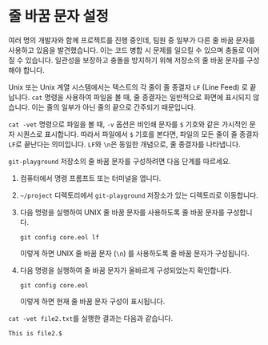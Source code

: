 # 줄 바꿈 문자 설정

여러 명의 개발자와 함께 프로젝트를 진행 중인데, 팀원 중 일부가 다른 줄 바꿈 문자를 사용하고 있음을 발견했습니다. 이는 코드 병합 시 문제를 일으킬 수 있으며 충돌로 이어질 수 있습니다. 일관성을 보장하고 충돌을 방지하기 위해 저장소의 줄 바꿈 문자를 구성해야 합니다.

Unix 또는 Unix 계열 시스템에서는 텍스트의 각 줄이 줄 종결자 `LF` (Line Feed) 로 끝납니다. `cat` 명령을 사용하여 파일을 볼 때, 줄 종결자는 일반적으로 화면에 표시되지 않습니다. 이는 줄의 일부가 아닌 줄의 끝으로 간주되기 때문입니다.

`cat -vet` 명령으로 파일을 볼 때, `-v` 옵션은 비인쇄 문자를 `$` 기호와 같은 가시적인 문자 시퀀스로 표시합니다. 따라서 파일에서 `$` 기호를 본다면, 파일의 모든 줄이 줄 종결자 `LF`로 끝난다는 의미입니다. `LF`와 `\n`은 동일한 개념으로, 줄 종결자를 나타냅니다.

`git-playground` 저장소의 줄 바꿈 문자를 구성하려면 다음 단계를 따르세요.

1. 컴퓨터에서 명령 프롬프트 또는 터미널을 엽니다.
2. `~/project` 디렉토리에서 `git-playground` 저장소가 있는 디렉토리로 이동합니다.
3. 다음 명령을 실행하여 UNIX 줄 바꿈 문자를 사용하도록 줄 바꿈 문자를 구성합니다.

   ```shell
   git config core.eol lf
   ```

   이렇게 하면 UNIX 줄 바꿈 문자 (`\n`) 를 사용하도록 줄 바꿈 문자가 구성됩니다.

4. 다음 명령을 실행하여 줄 바꿈 문자가 올바르게 구성되었는지 확인합니다.

   ```shell
   git config core.eol
   ```

   이렇게 하면 현재 줄 바꿈 문자 구성이 표시됩니다.

`cat -vet file2.txt`를 실행한 결과는 다음과 같습니다.

```shell
This is file2.$
```
